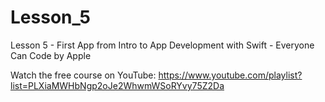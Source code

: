 # Lesson_5
Lesson 5 - First App from Intro to App Development with Swift - Everyone Can Code by Apple

Watch the free course on YouTube: https://www.youtube.com/playlist?list=PLXiaMWHbNgp2oJe2WhwmWSoRYvy75Z2Da 
